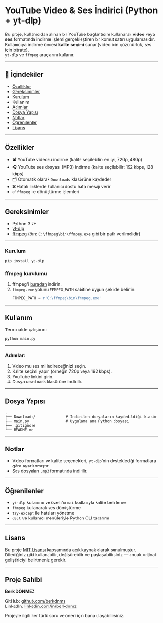 # YouTube Video & Ses İndirici (Python + yt-dlp)

Bu proje, kullanıcıdan alınan bir YouTube bağlantısını kullanarak **video** veya **ses** formatında indirme işlemi gerçekleştiren bir komut satırı uygulamasıdır. Kullanıcıya indirme öncesi **kalite seçimi** sunar (video için çözünürlük, ses için bitrate).  
`yt-dlp` ve `ffmpeg` araçlarını kullanır.

---
## 📑 İçindekiler

- [Özellikler](#özellikler)  
- [Gereksinimler](#gereksinimler)  
- [Kurulum](#kurulum)  
- [Kullanım](#kullanım)  
- [Adımlar](#adımlar)
- [Dosya Yapısı](#dosya-yapısı)
- [Notlar](#Notlar)
- [Öğrenilenler](#Öğrenilenler)
- [Lisans](#Lisans)
---
## Özellikler

- 📽️ YouTube videosu indirme (kalite seçilebilir: en iyi, 720p, 480p)
- 🎧 YouTube ses dosyası (MP3) indirme (kalite seçilebilir: 192 kbps, 128 kbps)
- 🗂️ Otomatik olarak `Downloads` klasörüne kaydeder
- ❌ Hatalı linklerde kullanıcı dostu hata mesajı verir
- ✅ `ffmpeg` ile dönüştürme işlemleri
---
##  Gereksinimler

- Python 3.7+
- [yt-dlp](https://github.com/yt-dlp/yt-dlp)
- [ffmpeg](https://ffmpeg.org/download.html) (örn: `C:\ffmpeg\bin\ffmpeg.exe` gibi bir path verilmelidir)
---
### Kurulum

```bash
pip install yt-dlp
```

### ffmpeg kurulumu

1. ffmpeg'i [buradan](https://ffmpeg.org/download.html) indirin.
2. `ffmpeg.exe` yolunu `FFMPEG_PATH` sabitine uygun şekilde belirtin:
   ```python
   FFMPEG_PATH = r'C:\ffmpeg\bin\ffmpeg.exe'
   ```
---
##  Kullanım

Terminalde çalıştırın:

```bash
python main.py
```
---
### Adımlar:

1. Video mu ses mi indireceğinizi seçin.
2. Kalite seçimi yapın (örneğin 720p veya 192 kbps).
3. YouTube linkini girin.
4. Dosya `Downloads` klasörüne indirilir.
---
##  Dosya Yapısı

```
.
├── Downloads/              # İndirilen dosyaların kaydedildiği klasör
├── main.py                 # Uygulama ana Python dosyası
├── .gitignore
└── README.md
```
---
##  Notlar

- Video formatları ve kalite seçenekleri, `yt-dlp`’nin desteklediği formatlara göre ayarlanmıştır.
- Ses dosyaları `.mp3` formatında indirilir.
---
##  Öğrenilenler

- `yt-dlp` kullanımı ve özel `format` kodlarıyla kalite belirleme
- `ffmpeg` kullanarak ses dönüştürme
- `try-except` ile hataları yönetme
- `dict` ve kullanıcı menüleriyle Python CLI tasarımı
---
## Lisans


Bu proje [MIT Lisansı](LICENSE) kapsamında açık kaynak olarak sunulmuştur.  
Dilediğiniz gibi kullanabilir, değiştirebilir ve paylaşabilirsiniz — ancak orijinal geliştiriciyi belirtmeniz gerekir.


---
## Proje Sahibi

**Berk DÖNMEZ**

GitHub: [github.com/berkdnmz](https://github.com/berkdnmz)  
LinkedIn: [linkedin.com/in/berkdnmz](https://linkedin.com/in/berkdnmz)  

Projeyle ilgili her türlü soru ve öneri için bana ulaşabilirsiniz.
